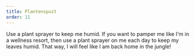 ```yaml
---
title: Plantenspuit
order: 11
---
```


Use a plant sprayer to keep me humid. If you want to pamper me like I'm in a wellness resort, then use a plant sprayer on me each day to keep my leaves humid. That way, I will feel like I am back home in the jungle\!

